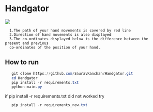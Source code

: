 # Handgator #

![](media/demo.gif)

      1.The path of your hand movements is covered by red line
      2.Direction of hand movements is also displayed
      3.The co-ordinates displayed below is the difference between the present and previous 
      co-ordinates of the position of your hand.
## How to run ##
```powershell
   git clone https://github.com/SauravKanchan/Handgator.git
   cd Handgator
   pip install -r requirements.txt
   python main.py
```
if pip install -r requirements.txt did not worked try
```powershell
   pip install -r requirements_new.txt
```
